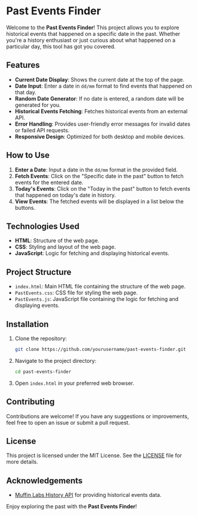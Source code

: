 # Past Events Finder

Welcome to the **Past Events Finder**! This project allows you to explore historical events that happened on a specific date in the past. Whether you're a history enthusiast or just curious about what happened on a particular day, this tool has got you covered.

## Features

- **Current Date Display**: Shows the current date at the top of the page.
- **Date Input**: Enter a date in `dd/mm` format to find events that happened on that day.
- **Random Date Generator**: If no date is entered, a random date will be generated for you.
- **Historical Events Fetching**: Fetches historical events from an external API.
- **Error Handling**: Provides user-friendly error messages for invalid dates or failed API requests.
- **Responsive Design**: Optimized for both desktop and mobile devices.

## How to Use

1. **Enter a Date**: Input a date in the `dd/mm` format in the provided field.
2. **Fetch Events**: Click on the "Specific date in the past" button to fetch events for the entered date.
3. **Today's Events**: Click on the "Today in the past" button to fetch events that happened on today's date in history.
4. **View Events**: The fetched events will be displayed in a list below the buttons.

## Technologies Used

- **HTML**: Structure of the web page.
- **CSS**: Styling and layout of the web page.
- **JavaScript**: Logic for fetching and displaying historical events.

## Project Structure

- `index.html`: Main HTML file containing the structure of the web page.
- `PastEvents.css`: CSS file for styling the web page.
- `PastEvents.js`: JavaScript file containing the logic for fetching and displaying events.

## Installation

1. Clone the repository:
    ```bash
    git clone https://github.com/yourusername/past-events-finder.git
    ```
2. Navigate to the project directory:
    ```bash
    cd past-events-finder
    ```
3. Open `index.html` in your preferred web browser.

## Contributing

Contributions are welcome! If you have any suggestions or improvements, feel free to open an issue or submit a pull request.

## License

This project is licensed under the MIT License. See the [LICENSE](LICENSE) file for more details.

## Acknowledgements

- [Muffin Labs History API](https://history.muffinlabs.com/) for providing historical events data.

Enjoy exploring the past with the **Past Events Finder**!